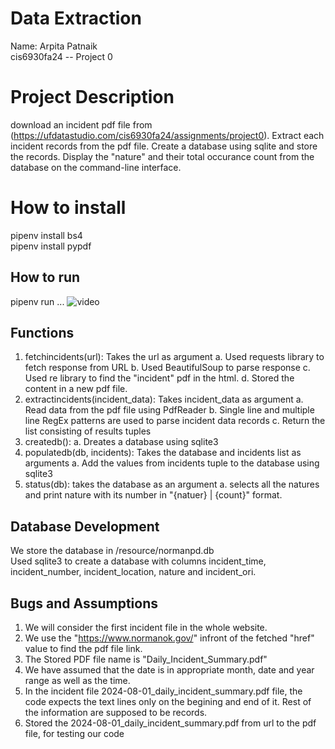 # Data Extraction

Name: Arpita Patnaik
<br>cis6930fa24 -- Project 0 

# Project Description 
download an incident pdf file from (https://ufdatastudio.com/cis6930fa24/assignments/project0).
Extract each incident records from the pdf file.
Create  a database using sqlite and store the records.
Display the "nature" and their total occurance count from the database on the command-line interface.

# How to install
pipenv install bs4
<br />
pipenv install pypdf


## How to run
pipenv run ...
![video](video)


## Functions
1. fetchincidents(url): Takes the url as argument
    a. Used requests library to fetch response from URL
    b. Used BeautifulSoup to parse response
    c. Used re library to find the "incident" pdf in the html. 
    d. Stored the content in a new pdf file. 
2. extractincidents(incident_data): Takes incident_data as argument
    a. Read data from the pdf file using PdfReader
    b. Single line and multiple line RegEx patterns are used to parse incident data records
    c. Return the list consisting of results tuples
3. createdb():
    a. Dreates a database using sqlite3
4. populatedb(db, incidents): Takes the database and incidents list as arguments
    a. Add the values from incidents tuple to the database using sqlite3
5. status(db): takes the database as an argument
    a. selects all the natures and print nature with its number in "{natuer} | {count}" format.

    

## Database Development
We store the database in /resource/normanpd.db
<br />Used sqlite3 to create a database with columns incident_time, incident_number, incident_location, nature and incident_ori.

## Bugs and Assumptions
1. We will consider the first incident file in the whole website.
2. We use the "https://www.normanok.gov/" infront of the fetched "href" value to find the pdf file link.
3. The Stored PDF file name is "Daily_Incident_Summary.pdf"
4. We have assumed that the date is in appropriate month, date and year range as well as the time.
5. In the incident file 2024-08-01_daily_incident_summary.pdf file, the code expects the text lines only on the begining and end of it. Rest of the information are supposed to be records.
6. Stored the 2024-08-01_daily_incident_summary.pdf from url to the pdf file, for testing our code
